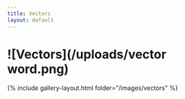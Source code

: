 ```yaml
---
title: Vectors
layout: default
---
```


# ![Vectors](/uploads/vector word.png)

{% include gallery-layout.html folder="/images/vectors" %}
